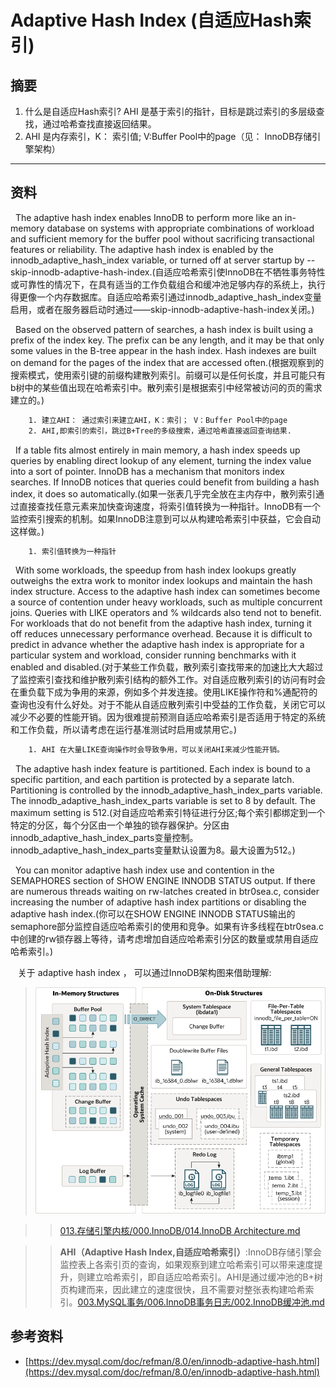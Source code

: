 # Adaptive Hash Index (自适应Hash索引)
## 摘要
1. 什么是自适应Hash索引? AHI 是基于索引的指针，目标是跳过索引的多层级查找，通过哈希查找直接返回结果。
2. AHI 是内存索引，K： 索引值; V:Buffer Pool中的page（见： InnoDB存储引擎架构）
--- 

## 资料
&nbsp;&nbsp;The adaptive hash index enables InnoDB to perform more like an in-memory database on systems with appropriate combinations of workload and sufficient memory for the buffer pool without sacrificing transactional features or reliability. The adaptive hash index is enabled by the innodb_adaptive_hash_index variable, or turned off at server startup by --skip-innodb-adaptive-hash-index.(自适应哈希索引使InnoDB在不牺牲事务特性或可靠性的情况下，在具有适当的工作负载组合和缓冲池足够内存的系统上，执行得更像一个内存数据库。自适应哈希索引通过innodb_adaptive_hash_index变量启用，或者在服务器启动时通过——skip-innodb-adaptive-hash-index关闭。)

&nbsp;&nbsp;Based on the observed pattern of searches, a hash index is built using a prefix of the index key. The prefix can be any length, and it may be that only some values in the B-tree appear in the hash index. Hash indexes are built on demand for the pages of the index that are accessed often.(根据观察到的搜索模式，使用索引键的前缀构建散列索引。前缀可以是任何长度，并且可能只有b树中的某些值出现在哈希索引中。散列索引是根据索引中经常被访问的页的需求建立的。)
```txt
    1. 建立AHI： 通过索引来建立AHI，K：索引； V：Buffer Pool中的page
    2. AHI,即索引的索引，跳过B+Tree的多级搜索，通过哈希直接返回查询结果.
```

&nbsp;&nbsp;If a table fits almost entirely in main memory, a hash index speeds up queries by enabling direct lookup of any element, turning the index value into a sort of pointer. InnoDB has a mechanism that monitors index searches. If InnoDB notices that queries could benefit from building a hash index, it does so automatically.(如果一张表几乎完全放在主内存中，散列索引通过直接查找任意元素来加快查询速度，将索引值转换为一种指针。InnoDB有一个监控索引搜索的机制。如果InnoDB注意到可以从构建哈希索引中获益，它会自动这样做。)
```txt
    1. 索引值转换为一种指针
```

&nbsp;&nbsp;With some workloads, the speedup from hash index lookups greatly outweighs the extra work to monitor index lookups and maintain the hash index structure. Access to the adaptive hash index can sometimes become a source of contention under heavy workloads, such as multiple concurrent joins. Queries with LIKE operators and % wildcards also tend not to benefit. For workloads that do not benefit from the adaptive hash index, turning it off reduces unnecessary performance overhead. Because it is difficult to predict in advance whether the adaptive hash index is appropriate for a particular system and workload, consider running benchmarks with it enabled and disabled.(对于某些工作负载，散列索引查找带来的加速比大大超过了监控索引查找和维护散列索引结构的额外工作。对自适应散列索引的访问有时会在重负载下成为争用的来源，例如多个并发连接。使用LIKE操作符和%通配符的查询也没有什么好处。对于不能从自适应散列索引中受益的工作负载，关闭它可以减少不必要的性能开销。因为很难提前预测自适应哈希索引是否适用于特定的系统和工作负载，所以请考虑在运行基准测试时启用或禁用它。)
```txt
    1. AHI 在大量LIKE查询操作时会导致争用，可以关闭AHI来减少性能开销。
```

&nbsp;&nbsp;The adaptive hash index feature is partitioned. Each index is bound to a specific partition, and each partition is protected by a separate latch. Partitioning is controlled by the innodb_adaptive_hash_index_parts variable. The innodb_adaptive_hash_index_parts variable is set to 8 by default. The maximum setting is 512.(对自适应哈希索引特征进行分区;每个索引都绑定到一个特定的分区，每个分区由一个单独的锁存器保护。分区由innodb_adaptive_hash_index_parts变量控制。innodb_adaptive_hash_index_parts变量默认设置为8。最大设置为512。)

&nbsp;&nbsp;You can monitor adaptive hash index use and contention in the SEMAPHORES section of SHOW ENGINE INNODB STATUS output. If there are numerous threads waiting on rw-latches created in btr0sea.c, consider increasing the number of adaptive hash index partitions or disabling the adaptive hash index.(你可以在SHOW ENGINE INNODB STATUS输出的semaphore部分监控自适应哈希索引的使用和竞争。如果有许多线程在btr0sea.c中创建的rw锁存器上等待，请考虑增加自适应哈希索引分区的数量或禁用自适应哈希索引。)

&nbsp;&nbsp; 关于 adaptive hash index ， 可以通过InnoDB架构图来借助理解:
>  <img src="./../pics/innodb-architecture-8-0.png"/>

>> [013.存储引擎内核/000.InnoDB/014.InnoDB Architecture.md](../../../013.存储引擎内核/000.InnoDB/014.InnoDB%20Architecture.md)

>>  **AHI（Adaptive Hash Index,自适应哈希索引）**:InnoDB存储引擎会监控表上各索引页的查询，如果观察到建立哈希索引可以带来速度提升，则建立哈希索引，即自适应哈希索引。AHI是通过缓冲池的B+树页构建而来，因此建立的速度很快，且不需要对整张表构建哈希索引。[003.MySQL事务/006.InnoDB事务日志/002.InnoDB缓冲池.md](../../../003.MySQL事务/006.InnoDB事务日志/002.InnoDB缓冲池.md#附录)


## 参考资料
- [https://dev.mysql.com/doc/refman/8.0/en/innodb-adaptive-hash.html](https://dev.mysql.com/doc/refman/8.0/en/innodb-adaptive-hash.html)





